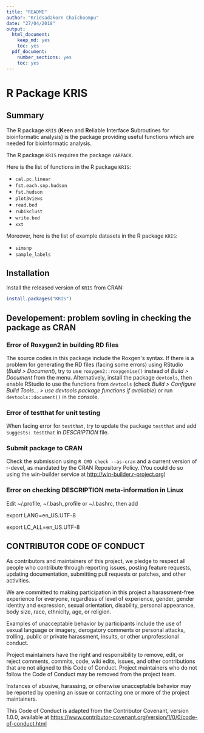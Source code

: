 ```yaml
---
title: "README"
author: "Kridsadakorn Chaichoompu"
date: "27/04/2018"
output:
  html_document:
    keep_md: yes
    toc: yes
  pdf_document: 
    number_sections: yes
    toc: yes
---
```




# R Package KRIS

## Summary

The R package ```KRIS``` (**K**een and **R**eliable **I**nterface **S**ubroutines for 
bioinformatic analysis) is the package providing useful functions which are 
needed for bioinformatic analysis.

The R package ```KRIS``` requires the package ```rARPACK```.

Here is the list of functions in the R package ```KRIS```:

* ```cal.pc.linear```
* ```fst.each.snp.hudson```
* ```fst.hudson```
* ```plot3views```
* ```read.bed```
* ```rubikclust```
* ```write.bed```
* ```xxt```

Moreover, here is the list of example datasets in the R package ```KRIS```:

* ```simsnp```
* ```sample_labels```

## Installation

Install the released version of ```KRIS``` from CRAN:


```r
install.packages("KRIS")
```

## Developement: problem sovling in checking the package as CRAN

### Error of Roxygen2 in building RD files

The source codes in this package include the Roxgen's syntax. If there is a 
problem for generating the RD files (facing some errors) using RStudio (_Build > 
Document_), try to use ```roxygen2::roxygenise()``` instead of _Build > Document_ 
from the menu. Alternatively, install the package ```devtools```, then enable 
RStudio to use the functions from ```devtools``` (check _Build > Configure Build 
Tools... > use devtools package functions if available_) or run 
```devtools::document()``` in the console.

### Error of testthat for unit testing

When facing error for ```testthat```, try to update the package ```testthat``` and add 
```Suggests: testthat``` in _DESCRIPTION_ file.

### Submit package to CRAN

Check the submission using ```R CMD check --as-cran``` and a current version of 
r-devel, as mandated by the CRAN Repository Policy. (You could do so using the 
win-builder service at http://win-builder.r-project.org)

### Error on checking DESCRIPTION meta-information in Linux

Edit ~/.profile, ~/.bash_profile or ~/.bashrc, then add

export LANG=en_US.UTF-8

export LC_ALL=en_US.UTF-8

## CONTRIBUTOR CODE OF CONDUCT

As contributors and maintainers of this project, we pledge to respect all people 
who contribute through reporting issues, posting feature requests, updating 
documentation, submitting pull requests or patches, and other activities.

We are committed to making participation in this project a harassment-free 
experience for everyone, regardless of level of experience, gender, gender 
identity and expression, sexual orientation, disability, personal appearance, 
body size, race, ethnicity, age, or religion.

Examples of unacceptable behavior by participants include the use of sexual 
language or imagery, derogatory comments or personal attacks, trolling, public 
or private harassment, insults, or other unprofessional conduct.

Project maintainers have the right and responsibility to remove, edit, or reject 
comments, commits, code, wiki edits, issues, and other contributions that are 
not aligned to this Code of Conduct. Project maintainers who do not follow the 
Code of Conduct may be removed from the project team.

Instances of abusive, harassing, or otherwise unacceptable behavior may be 
reported by opening an issue or contacting one or more of the project 
maintainers.

This Code of Conduct is adapted from the Contributor Covenant, version 1.0.0, 
available at https://www.contributor-covenant.org/version/1/0/0/code-of-conduct.html

